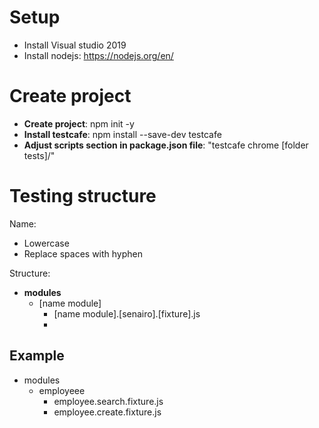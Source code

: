 # Setup

- Install Visual studio 2019
- Install nodejs: https://nodejs.org/en/

# Create project

- **Create project**: npm init -y
- **Install testcafe**: npm install --save-dev testcafe
- **Adjust scripts section in package.json file**: "testcafe chrome [folder tests]/"


# Testing structure

Name:
-  Lowercase
-  Replace spaces with hyphen


Structure: 

- **modules**
    - [name module]
        - [name module].[senairo].[fixture].js
        - 

## Example

- modules
    - employeee
        - employee.search.fixture.js
        - employee.create.fixture.js